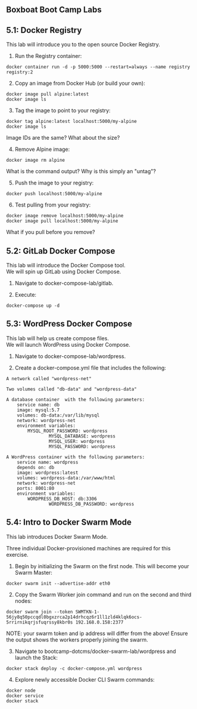 Boxboat Boot Camp Labs
----------------------

5.1: Docker Registry
--------------------

This lab will introduce you to the open source Docker Registry.

1. Run the Registry container:
```
docker container run -d -p 5000:5000 --restart=always --name registry registry:2
```

2. Copy an image from Docker Hub (or build your own):
```
docker image pull alpine:latest
docker image ls
```

3. Tag the image to point to your registry:
```
docker tag alpine:latest localhost:5000/my-alpine
docker image ls
```
Image IDs are the same? What about the size?

4. Remove Alpine image:
```
docker image rm alpine
```
What is the command output? Why is this simply an "untag"?

5. Push the image to your registry:
```
docker push localhost:5000/my-alpine
```

6. Test pulling from your registry:
```
docker image remove localhost:5000/my-alpine
docker image pull localhost:5000/my-alpine
```
What if you pull before you remove?

5.2: GitLab Docker Compose
--------------------------

This lab will introduce the Docker Compose tool.  
We will spin up GitLab using Docker Compose.  

1. Navigate to docker-compose-lab/gitlab.  

2. Execute:
```
docker-compose up -d  
```

5.3: WordPress Docker Compose
-----------------------------

This lab will help us create compose files.  
We will launch WordPress using Docker Compose.  

1. Navigate to docker-compose-lab/wordpress.

2. Create a docker-compose.yml file that includes the following:  

```
A network called "wordpress-net"

Two volumes called "db-data" and "wordpress-data" 

A database container  with the following parameters:
	service name: db  
	image: mysql:5.7  
	volumes: db-data:/var/lib/mysql  
	network: wordpress-net  
	environment variables:  
		MYSQL_ROOT_PASSWORD: wordpress
      	        MYSQL_DATABASE: wordpress
      	        MYSQL_USER: wordpress
      	        MYSQL_PASSWORD: wordpress

A WordPress container with the following parameters:
	service name: wordpress
	depends on: db
	image: wordpress:latest
	volumes: wordpress-data:/var/www/html
	network: wordpress-net
	ports: 8001:80
	environment variables:
		WORDPRESS_DB_HOST: db:3306
      	        WORDPRESS_DB_PASSWORD: wordpress
```

5.4: Intro to Docker Swarm Mode
-------------------------------

This lab introduces Docker Swarm Mode.

Three individual Docker-provisioned machines are required for this exercise.

1. Begin by initializing the Swarm on the first node. This will become your Swarm Master:
```
docker swarm init --advertise-addr eth0
```

2. Copy the Swarm Worker join command and run on the second and third nodes:
```
docker swarm join --token SWMTKN-1-56jy8q50pccqdl0bgxzrca2p14drhcqz6r1ll1zld4klqk6ocs-5rrirnikqrjsfuqrssy8kbr0s 192.168.0.158:2377
```
NOTE: your swarm token and ip address will differ from the above!
Ensure the output shows the workers properly joining the swarm.

3. Navigate to bootcamp-dotcms/docker-swarm-lab/wordpress and launch the Stack:
```
docker stack deploy -c docker-compose.yml wordpress
```

4. Explore newly accessible Docker CLI Swarm commands:
```
docker node
docker service
docker stack
```
